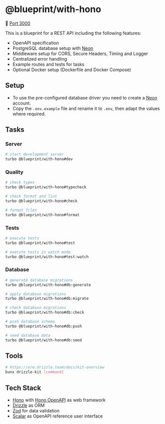 # @blueprint/with-hono

:electric_plug: [Port 3000](http://localhost:3000)

This is a blueprint for a REST API including the following features:

- OpenAPI specification
- PostgreSQL database setup with [Neon](https://neon.tech)
- Middleware setup for CORS, Secure Headers, Timing and Logger
- Centralized error handling
- Example routes and tests for tasks
- Optional Docker setup (Dockerfile and Docker Compose)

## Setup

- To use the pre-configured database driver you need to create a [Neon](https://neon.tech) account.
- Copy the `.env.example` file and rename it to `.env`, then adapt the values where required.

## Tasks

### Server

```sh
# start development server
turbo @blueprint/with-hono#dev
```

### Quality

```sh
# check types
turbo @blueprint/with-hono#typecheck

# check format and lint
turbo @blueprint/with-hono#check

# format files
turbo @blueprint/with-hono#format
```

### Tests

```sh
# execute tests
turbo @blueprint/with-hono#test

# execute tests in watch mode
turbo @blueprint/with-hono#test:watch
```

### Database

```sh
# generate database migrations
turbo @blueprint/with-hono#db:generate

# apply database migrations
turbo @blueprint/with-hono#db:migrate

# check database migrations
turbo @blueprint/with-hono#db:check

# push database schema
turbo @blueprint/with-hono#db:push

# seed database data
turbo @blueprint/with-hono#db:seed
```

## Tools

```sh
# https://orm.drizzle.team/docs/kit-overview
bunx drizzle-kit [command]
```

## Tech Stack

- [Hono](https://hono.dev) with [Hono OpenAPI](https://github.com/rhinobase/hono-openapi) as web framework
- [Drizzle](https://orm.drizzle.team/) as ORM
- [Zod](https://zod.dev) for data validation
- [Scalar](https://scalar.com) as OpenAPI reference user interface
